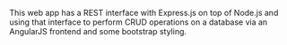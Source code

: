 This web app has a REST interface with Express.js on top of Node.js and using that interface to perform CRUD operations on a database via an AngularJS frontend and some bootstrap styling.
